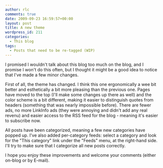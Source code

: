 ```yaml
---
author: rlc
comments: true
date: 2009-09-23 16:59:57+00:00
layout: post
title: A new theme
wordpress_id: 211
categories:
  - This blog
tags:
  - Posts that need to be re-tagged (WIP)
---
```


I promised I wouldn't talk about this blog too much on the blog, and I promise I won't do this often, but I thought it might be a good idea to notice that I've made a few minor changes.

<!--more-->

First of all, the theme has changed. I think this one ergonomically a wee bit better and esthetically a bit more pleasing than the previous one. Pages have moved to the top (I'll make some changes up there as well) and the color scheme is a bit different, making it easier to distinguish quotes from headers (something that was nearly impossible before). There are fewer ads, no more LinkInfo ads (they were annoying and didn't add any real revenu) and easier access to the RSS feed for the blog - meaning it's easier to subscribe now.

All posts have been categorized, meaning a few new categories have popped up. I've also added per-category feeds: select a category and look for the "This category" link under the "Feeds" menu, at the right-hand side. I'll try to make sure that I categorize all new posts correctly.

I hope you enjoy these improvements and welcome your comments (either on-blog or by E-mail).
